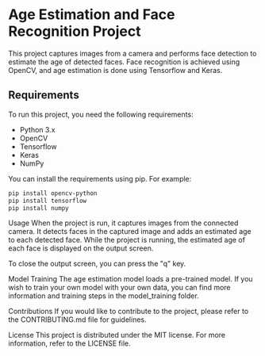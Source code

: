 # Age Estimation and Face Recognition Project

This project captures images from a camera and performs face detection to estimate the age of detected faces. Face recognition is achieved using OpenCV, and age estimation is done using Tensorflow and Keras.

## Requirements

To run this project, you need the following requirements:

- Python 3.x
- OpenCV
- Tensorflow
- Keras
- NumPy

You can install the requirements using pip. For example:

```bash
pip install opencv-python
pip install tensorflow
pip install numpy

```



Usage
When the project is run, it captures images from the connected camera. It detects faces in the captured image and adds an estimated age to each detected face. While the project is running, the estimated age of each face is displayed on the output screen.

To close the output screen, you can press the "q" key.

Model Training
The age estimation model loads a pre-trained model. If you wish to train your own model with your own data, you can find more information and training steps in the model_training folder.

Contributions
If you would like to contribute to the project, please refer to the CONTRIBUTING.md file for guidelines.

License
This project is distributed under the MIT license. For more information, refer to the LICENSE file.
